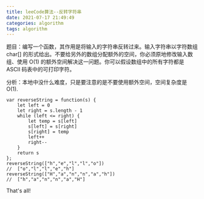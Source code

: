 ```yaml
---
title: leeCode算法--反转字符串
date: 2021-07-17 21:49:49
categories: algorithm
tags: algorithm
---
```

题目：编写一个函数，其作用是将输入的字符串反转过来。输入字符串以字符数组 char[] 的形式给出。不要给另外的数组分配额外的空间，你必须原地修改输入数组、使用 O(1) 的额外空间解决这一问题。你可以假设数组中的所有字符都是 ASCII 码表中的可打印字符。

分析：本地中没什么难度，只是要注意的是不要使用额外空间，空间复杂度是O(1).

```
var reverseString = function(s) {
    let left = 0
    let right = s.length - 1
    while (left <= right) {
        let temp = s[left]
        s[left] = s[right]
        s[right] = temp
        left++
        right--
    }
    return s
};
reverseString(["h","e","l","l","o"])
//  ["o","l","l","e","h"]
reverseString(["H","a","n","n","a","h"])
//  ["h","a","n","n","a","H"]
```
That's all!
